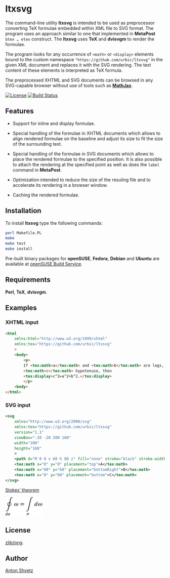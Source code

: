 # ltxsvg

The command-line utility **ltxsvg** is intended to be used as preprocessor
converting TeX formulae embedded within XML file to SVG format. The program
uses an approach similar to one that implemented in **MetaPost** `btex … etex`
construct. The **ltxsvg** uses **TeX** and **dvisvgm** to render the formulae.

The program looks for any occurrence of `<math>` or `<display>` elements bound
to the custom namespace `"https://github.com/urbic/ltxsvg"` in the given XML
document and replaces it with the SVG rendering. The text content of these
elements is interpreted as TeX formula.

The preprocessed XHTML and SVG documents can be browsed in any SVG-capable
browser without use of tools such as [**MathJax**](http://mathjax.org).

[![License](https://img.shields.io/badge/license-zlib%2Fpng-blue.svg)](http://opensource.org/licenses/Zlib)
[![Build Status](https://secure.travis-ci.org/urbic/ltxsvg.png)](http://travis-ci.org/urbic/ltxsvg)

## Features

- Support for inline and display formulae.

- Special handling of the formulae in XHTML documents which allows to align
  rendered formulae on the baseline and adjust its size to fit the size of the
  surrounding text.

- Special handling of the formulae in SVG documents which allows to place the
  rendered formulae to the specified position. It is also possible to attach
  the rendering at the specified point as well as does the `label` command in
  **MetaPost**.

- Optimization intended to reduce the size of the resuling file and to
  accelerate its rendering in a browser window.

- Caching the rendered formulae.

## Installation

To install **ltxsvg** type the following commands:

```bash
perl Makefile.PL
make
make test
make install
```

Pre-built binary packages for **openSUSE**, **Fedora**, **Debian** and
**Ubuntu** are available at [openSUSE Build
Service](https://software.opensuse.org/download.html?project=home%3Aconcyclic&package=ltxsvg).

## Requirements

**Perl**, **TeX**, **dvisvgm**.

## Examples

### XHTML input 

```html
<html
	xmlns:html="http://www.w3.org/1999/xhtml"
	xmlns:tex="https://github.com/urbic/ltxsvg"
	>
	<body>
		<p>
		If <tex:math>a</tex:math> and <tex:math>b</tex:math> are legs,
		<tex:math>c</tex:math> hypotenuse, then
		<tex:display>c^2=a^2+b^2.</tex:display>
		</p>
	<body>
</html>
```

### SVG input

```svg
<svg
	xmlns="http://www.w3.org/2000/svg"
	xmlns:tex="https://github.com/urbic/ltxsvg" 
	version="1.1"
	viewBox="-20 -20 200 160"
	width="200"
	height="160"
	>
	<path d="M 0 0 v 60 h 80 z" fill="none" stroke="black" stroke-width="1"/>
	<tex:math x="0" y="0" placement="top">A</tex:math>
	<tex:math x="80" y="60" placement="bottomRight">B</tex:math>
	<tex:math x="0" y="60" placement="bottom">C</tex:math>
</svg>
```

[Stokes’ theorem](examples/stokes.xml)

![Stokes’ theorem](examples/stokes.png)

## License

[zlib/png](LICENSE).

## Author

[Anton Shvetz](mailto:tz@sectorb.msk.ru?subject=ltxsvg)
